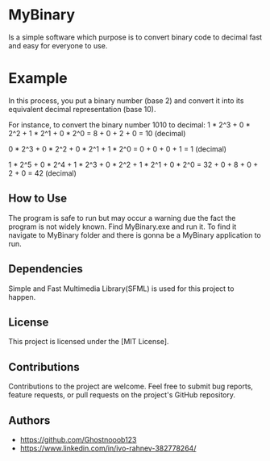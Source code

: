 # MyBinary
Is a simple software which purpose is to convert binary code to decimal fast and easy for everyone to use.

# Example
In this process, you put a binary number (base 2) and convert it into its equivalent decimal representation (base 10).

For instance, to convert the binary number 1010 to decimal:
1 * 2^3 + 0 * 2^2 + 1 * 2^1 + 0 * 2^0 = 8 + 0 + 2 + 0 = 10 (decimal)

0 * 2^3 + 0 * 2^2 + 0 * 2^1 + 1 * 2^0 = 0 + 0 + 0 + 1 = 1 (decimal)

1 * 2^5 + 0 * 2^4 + 1 * 2^3 + 0 * 2^2 + 1 * 2^1 + 0 * 2^0
= 32 + 0 + 8 + 0 + 2 + 0
= 42 (decimal)

## How to Use
The program is safe to run but may occur a warning due the fact the program is not widely known.
Find MyBinary.exe and run it. To find it navigate to MyBinary folder and there is gonna be a MyBinary application to run.

## Dependencies
Simple and Fast Multimedia Library(SFML) is used for this project to happen.

## License
This project is licensed under the [MIT License].

## Contributions
Contributions to the project are welcome. Feel free to submit bug reports, feature requests, or pull requests on the project's GitHub repository.

## Authors
- https://github.com/Ghostnooob123
- https://www.linkedin.com/in/ivo-rahnev-382778264/

